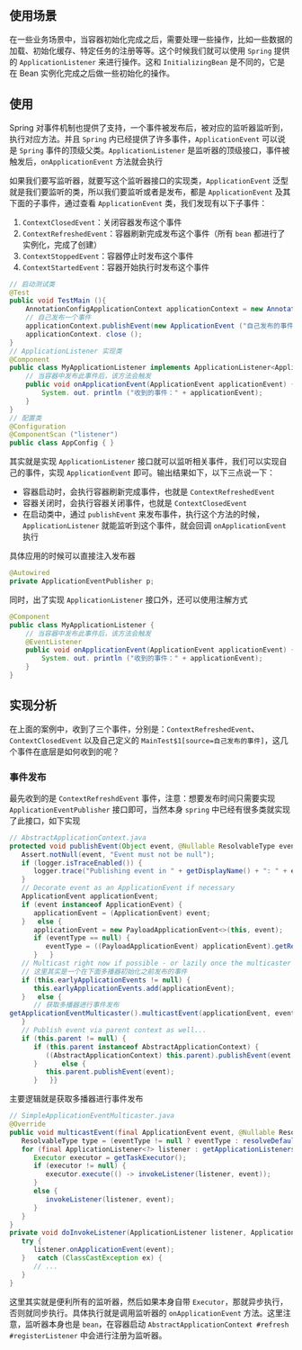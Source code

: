 
```toc

```


## 使用场景

在一些业务场景中，当容器初始化完成之后，需要处理一些操作，比如一些数据的加载、初始化缓存、特定任务的注册等等。这个时候我们就可以使用 `Spring` 提供的 `ApplicationListener` 来进行操作。这和 `InitializingBean` 是不同的，它是在 Bean 实例化完成之后做一些初始化的操作。

## 使用

Spring 对事件机制也提供了支持，一个事件被发布后，被对应的监听器监听到，执行对应方法。并且 `Spring` 内已经提供了许多事件，`ApplicationEvent` 可以说是 `Spring` 事件的顶级父类。`ApplicationListener` 是监听器的顶级接口，事件被触发后，`onApplicationEvent` 方法就会执行

如果我们要写监听器，就要写这个监听器接口的实现类，`ApplicationEvent` 泛型就是我们要监听的类，所以我们要监听或者是发布，都是 `ApplicationEvent` 及其下面的子事件，通过查看 `ApplicationEvent` 类，我们发现有以下子事件：

1.  `ContextClosedEvent`：关闭容器发布这个事件
2.  `ContextRefreshedEvent`：容器刷新完成发布这个事件（所有 `bean` 都进行了实例化，完成了创建）
3.  `ContextStoppedEvent`：容器停止时发布这个事件
4.  `ContextStartedEvent`：容器开始执行时发布这个事件


```java
// 启动测试类 
@Test 
public void TestMain (){ 
	AnnotationConfigApplicationContext applicationContext = new AnnotationConfigApplicationContext (AppConfig. class); 
	// 自己发布一个事件 
	applicationContext.publishEvent(new ApplicationEvent ("自己发布的事件") { }); 
	applicationContext. close (); 
} 
// ApplicationListener 实现类 
@Component 
public class MyApplicationListener implements ApplicationListener<ApplicationEvent> { 
	// 当容器中发布此事件后，该方法会触发 
	public void onApplicationEvent(ApplicationEvent applicationEvent) { 
		System. out. println ("收到的事件：" + applicationEvent); 
	} 
} 
// 配置类 
@Configuration 
@ComponentScan ("listener") 
public class AppConfig { }
```

  其实就是实现 `ApplicationListener` 接口就可以监听相关事件，我们可以实现自己的事件，实现 `ApplicationEvent` 即可。输出结果如下，以下三点说一下：

-   容器启动时，会执行容器刷新完成事件，也就是 `ContextRefreshedEvent`
-   容器关闭时，会执行容器关闭事件，也就是 `ContextClosedEvent`
-   在启动类中，通过 `publishEvent` 来发布事件，执行这个方法的时候，`ApplicationListener` 就能监听到这个事件，就会回调 `onApplicationEvent` 执行

具体应用的时候可以直接注入发布器

```java
@Autowired
private ApplicationEventPublisher p;
```

同时，出了实现 `ApplicationListener` 接口外，还可以使用注解方式

```java
@Component 
public class MyApplicationListener { 
	// 当容器中发布此事件后，该方法会触发
	@EventListener 
	public void onApplicationEvent(ApplicationEvent applicationEvent) { 
		System. out. println ("收到的事件：" + applicationEvent); 
	} 
} 
```

## 实现分析

在上面的案例中，收到了三个事件，分别是：`ContextRefreshedEvent`、`ContextClosedEvent` 以及自己定义的 `MainTest$1[source=自己发布的事件]`，这几个事件在底层是如何收到的呢？

### 事件发布

最先收到的是 `ContextRefreshdEvent` 事件，注意：想要发布时间只需要实现 `ApplicationEventPublisher` 接口即可，当然本身 `spring` 中已经有很多类就实现了此接口，如下实现

```java
// AbstractApplicationContext.java
protected void publishEvent(Object event, @Nullable ResolvableType eventType) {  
   Assert.notNull(event, "Event must not be null");  
   if (logger.isTraceEnabled()) {  
      logger.trace("Publishing event in " + getDisplayName() + ": " + event);  
   }  
   // Decorate event as an ApplicationEvent if necessary  
   ApplicationEvent applicationEvent;  
   if (event instanceof ApplicationEvent) {  
      applicationEvent = (ApplicationEvent) event;  
   }   else {  
      applicationEvent = new PayloadApplicationEvent<>(this, event);  
      if (eventType == null) {  
         eventType = ((PayloadApplicationEvent) applicationEvent).getResolvableType();  
      }   }  
   // Multicast right now if possible - or lazily once the multicaster is initialized 
   // 这里其实是一个在下面多播器初始化之前发布的事件
   if (this.earlyApplicationEvents != null) {  
      this.earlyApplicationEvents.add(applicationEvent);  
   }   else {  
      // 获取多播器进行事件发布
getApplicationEventMulticaster().multicastEvent(applicationEvent, eventType);  
   }  
   // Publish event via parent context as well...  
   if (this.parent != null) {  
      if (this.parent instanceof AbstractApplicationContext) {  
         ((AbstractApplicationContext) this.parent).publishEvent(event, eventType);  
      }      else {  
         this.parent.publishEvent(event);  
      }   }}
```

主要逻辑就是获取多播器进行事件发布

```java
// SimpleApplicationEventMulticaster.java
@Override  
public void multicastEvent(final ApplicationEvent event, @Nullable ResolvableType eventType) {  
   ResolvableType type = (eventType != null ? eventType : resolveDefaultEventType(event));  
   for (final ApplicationListener<?> listener : getApplicationListeners(event, type)) {  
      Executor executor = getTaskExecutor();  
      if (executor != null) {  
         executor.execute(() -> invokeListener(listener, event));  
      }  
      else {  
         invokeListener(listener, event);  
      }  
   }  
}
private void doInvokeListener(ApplicationListener listener, ApplicationEvent event) {  
   try {  
      listener.onApplicationEvent(event);  
   }   catch (ClassCastException ex) {  
      // ...
   }  
}
```

这里其实就是便利所有的监听器，然后如果本身自带 `Executor`，那就异步执行，否则就同步执行。具体执行就是调用监听器的 `onApplicationEvent` 方法。这里注意，监听器本身也是 `bean`，在容器启动 ` AbstractApplicationContext #refresh #registerListener ` 中会进行注册为监听器。














